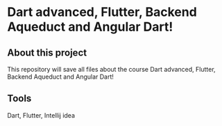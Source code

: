 # Dart advanced, Flutter, Backend Aqueduct and Angular Dart!

## About this project
This repository will save all files about the course Dart advanced, Flutter, Backend Aqueduct and Angular Dart!

## Tools
Dart, Flutter, Intellij idea

